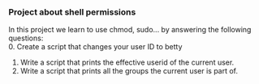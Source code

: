 ### Project about shell permissions  

In this project we learn to use chmod, sudo... by answering the following questions:   
0. Create a script that changes your user ID to betty  
1. Write a script that prints the effective userid of the current user.  
2. Write a script that prints all the groups the current user is part of.  

